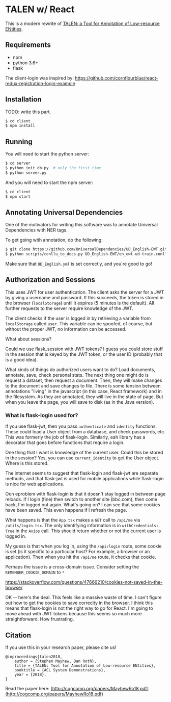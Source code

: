 # TALEN w/ React

This is a modern rewrite of [TALEN: a Tool for Annotation of Low-resource ENtities](https://github.com/cogcomp/talen).

## Requirements
* npm
* python 3.6+
* flask

The client-login was inspired by: https://github.com/cornflourblue/react-redux-registration-login-example

## Installation

TODO: write this part.

```bash
$ cd client
$ npm install
```

## Running

You will need to start the python server:
```bash
$ cd server
$ python init_db.py  # only the first time
$ python server.py
```

And you will need to start the npm server:

```bash
$ cd client
$ npm start
```

## Annotating Universal Dependencies

One of the motivators for writing this software was to annotate Universal Dependencies with NER tags. 

To get going with annotation, do the following:

```bash
$ git clone https://github.com/UniversalDependencies/UD_English-EWT.git
$ python scripts/conllu_to_docs.py UD_English-EWT/en_ewt-ud-train.conllu data/en_ewt-ud-train/
``` 

Make sure that `UD_English.yml` is set correctly, and you're good to go!
 
## Authorization and Sessions

This uses JWT for user authentication. The client asks the server for a JWT by giving a username and password. If this succeeds, the token is stored in the browser (`localStorage`) until it expires (5 minutes is the default). All further requests to the server require knowledge of the JWT.

The client checks if the user is logged in by retrieving a variable from `localStorage` called `user`. This variable can be spoofed, of course, but without the proper JWT, no information can be accessed.

What about sessions?

Could we use flask_session with JWT tokens? I guess you could store stuff in the session that is keyed by the JWT token, or the user ID (probably that is a good idea).

What kinds of things do authorized users want to do? Load documents, annotate, save, check personal stats. The next thing one might do is request a dataset, then request a document. Then, they will make changes to the document and save changes to file. There is some tension between annotations "living" in the javascript (in this case, React framework) and in the filesystem. As they are annotated, they will live in the state of page. But when you leave the page, you will save to disk (as in the Java version).

### What is flask-login used for?

If you use flask-jwt, then you pass `authenticate` and `identity` functions. These could load a User object from a database, and check passwords, etc. This was formerly the job of flask-login. Similarly, eah library has a decorator that goes before functions that require a login. 

One thing that I want is knowledge of the current user. Could this be stored in the session? Yes, you can use `current_identity` to get the User object. Where is this stored.

The internet seems to suggest that flask-login and flask-jwt are separate methods, and that flask-jwt is used for mobile applications while flask-login is nice for web applications.

Oon eproblem with flask-login is that it doesn't stay logged in between page reloads. If I login (fine) then switch to another site (bbc.com), then come back, I'm logged out again. What's going on? I can see that some cookies have been saved. This even happens if I refresh the page.

What happens is that the `App.tsx` makes a `GET` call to `/api/me` via `/utils/login.tsx`. The only identifying information is in `withCredentials: True` in the `Axios` call. This should return whether or not the current user is logged in.

My guess is that when you log in, using the `/api/login` route, some cookie is set (is it specific to a particular host? For example, a browser or an application). Then when you hit the `/api/me` route, it checks that cookie. 

Perhaps the issue is a cross-domain issue. Consider setting the `REMEMBER_COOKIE_DOMAIN` to `*`

https://stackoverflow.com/questions/47666210/cookies-not-saved-in-the-browser

OK -- here's the deal. This feels like a massive waste of time. I can't figure out how to get the cookies to save correclty in the browser. I think this means that flask-login is not the right way to go for React. I'm going to move ahead with JWT tokens because this seems so much more straightforward. How frustrating.

## Citation

If you use this in your research paper, please cite us!

```
@inproceedings{talen2018,
    author = {Stephen Mayhew, Dan Roth},
    title = {TALEN: Tool for Annotation of Low-resource ENtities},
    booktitle = {ACL System Demonstrations},
    year = {2018},
}
```

Read the paper here: [http://cogcomp.org/papers/MayhewRo18.pdf](http://cogcomp.org/papers/MayhewRo18.pdf) 